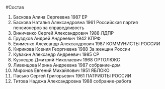 #Состав
1. Баскова Алина Сергеевна 1987 ЕР
2. Баскова Наталья Александровна 1961 Российская партия пенсионеров за справедливость
3. Виниченко Сергей Александрович 1988 ЛДПР
4. Груздков Андрей Андреевич 1942 КПРФ
5. Екименко Александр Александрович 1987 КОММУНИСТЫ РОССИИ
6. Кирикова Ксения Георгиевна 1988 За женщин России
7. Кувакин Александр Андреевич 1985 СР
8. Кузнецов Дмитрий Николаевич 1968 ОРТОЛЮКС
9. Ливенцова Ирина Андреевна 1987 собрание-дом
10. Миронов Евгений Михайлович 1951 ЯБЛОКО
11. Пасько Сергей Григорьевич 1961 ПАТРИОТЫ РОССИИ
12. Титова Надежа Александровна 1988 собрание-работа
